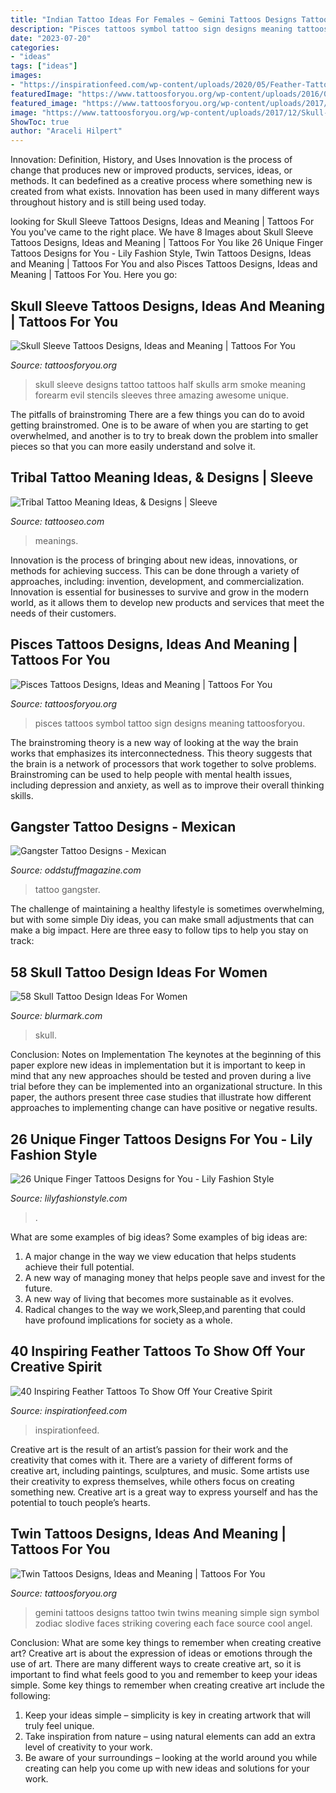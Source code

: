 ```yaml
---
title: "Indian Tattoo Ideas For Females ~ Gemini Tattoos Designs Tattoo Twin Twins Meaning Simple Sign Symbol Zodiac Slodive Faces Striking Covering Each Face Source Cool Angel"
description: "Pisces tattoos symbol tattoo sign designs meaning tattoosforyou"
date: "2023-07-20"
categories:
- "ideas"
tags: ["ideas"]
images:
- "https://inspirationfeed.com/wp-content/uploads/2020/05/Feather-Tattoo-2.jpg"
featuredImage: "https://www.tattoosforyou.org/wp-content/uploads/2016/03/Twins-Tattoos-Designs.jpg"
featured_image: "https://www.tattoosforyou.org/wp-content/uploads/2017/12/Skull-Sleeve-Tattoo-Designs.jpg"
image: "https://www.tattoosforyou.org/wp-content/uploads/2017/12/Skull-Sleeve-Tattoo-Designs.jpg"
ShowToc: true
author: "Araceli Hilpert"
---
```



Innovation: Definition, History, and Uses
Innovation is the process of change that produces new or improved products, services, ideas, or methods. It can bedefined as a creative process where something new is created from what exists. Innovation has been used in many different ways throughout history and is still being used today.

	

		
looking for Skull Sleeve Tattoos Designs, Ideas and Meaning | Tattoos For You you've came to the right place. We have 8 Images about Skull Sleeve Tattoos Designs, Ideas and Meaning | Tattoos For You like 26 Unique Finger Tattoos Designs for You - Lily Fashion Style, Twin Tattoos Designs, Ideas and Meaning | Tattoos For You and also Pisces Tattoos Designs, Ideas and Meaning | Tattoos For You. Here you go:
		
    
## Skull Sleeve Tattoos Designs, Ideas And Meaning | Tattoos For You

<img loading=lazy src="https://www.tattoosforyou.org/wp-content/uploads/2017/12/Skull-Sleeve-Tattoo-Designs.jpg" onerror="this.onerror=null;this.src='https://tse3.mm.bing.net/th?id=OIP.jrvkwyjd8MbDPmd_xmdNjQHaPp&amp;pid=15.1';" alt="Skull Sleeve Tattoos Designs, Ideas and Meaning | Tattoos For You">

_Source: tattoosforyou.org_

>skull sleeve designs tattoo tattoos half skulls arm smoke meaning forearm evil stencils sleeves three amazing awesome unique. 

	

The pitfalls of brainstroming
There are a few things you can do to avoid getting brainstromed. One is to be aware of when you are starting to get overwhelmed, and another is to try to break down the problem into smaller pieces so that you can more easily understand and solve it.

    
## Tribal Tattoo Meaning Ideas, &amp; Designs | Sleeve

<img loading=lazy src="https://www.tattooseo.com/wp-content/uploads/2013/11/Tribal-Tattoo-Meanings-13.jpg" onerror="this.onerror=null;this.src='https://tse2.mm.bing.net/th?id=OIP.2gfyZZjkPRg3fSh3_kRSIwAAAA&amp;pid=15.1';" alt="Tribal Tattoo Meaning Ideas, &amp; Designs | Sleeve">

_Source: tattooseo.com_

>meanings. 

	

Innovation is the process of bringing about new ideas, innovations, or methods for achieving success. This can be done through a variety of approaches, including: invention, development, and commercialization. Innovation is essential for businesses to survive and grow in the modern world, as it allows them to develop new products and services that meet the needs of their customers.

    
## Pisces Tattoos Designs, Ideas And Meaning | Tattoos For You

<img loading=lazy src="https://www.tattoosforyou.org/wp-content/uploads/2013/10/Pisces-Symbol-Tattoos.jpg" onerror="this.onerror=null;this.src='https://tse1.mm.bing.net/th?id=OIP.HZibO7SuET7BBtZY_YCeDwHaJ4&amp;pid=15.1';" alt="Pisces Tattoos Designs, Ideas and Meaning | Tattoos For You">

_Source: tattoosforyou.org_

>pisces tattoos symbol tattoo sign designs meaning tattoosforyou. 

	

The brainstroming theory is a new way of looking at the way the brain works that emphasizes its interconnectedness. This theory suggests that the brain is a network of processors that work together to solve problems. Brainstroming can be used to help people with mental health issues, including depression and anxiety, as well as to improve their overall thinking skills.

    
## Gangster Tattoo Designs - Mexican

<img loading=lazy src="https://oddstuffmagazine.com/wp-content/uploads/2013/09/Mexican-tattoo-designs-7-531x800.jpg" onerror="this.onerror=null;this.src='https://tse2.mm.bing.net/th?id=OIP.AeofST1O_Qt9iX7l5UfeMwHaLK&amp;pid=15.1';" alt="Gangster Tattoo Designs - Mexican">

_Source: oddstuffmagazine.com_

>tattoo gangster. 

	

The challenge of maintaining a healthy lifestyle is sometimes overwhelming, but with some simple Diy ideas, you can make small adjustments that can make a big impact. Here are three easy to follow tips to help you stay on track:

    
## 58 Skull Tattoo Design Ideas For Women

<img loading=lazy src="https://www.blurmark.com/wp-content/uploads/2017/03/Skull-And-Flower-Tattoo-On-Arm.jpg" onerror="this.onerror=null;this.src='https://tse2.mm.bing.net/th?id=OIP.eYwD-JfMOEzlbZxPtFrsYQHaOy&amp;pid=15.1';" alt="58 Skull Tattoo Design Ideas For Women">

_Source: blurmark.com_

>skull. 

	

Conclusion: Notes on Implementation
The keynotes at the beginning of this paper explore new ideas in implementation but it is important to keep in mind that any new approaches should be tested and proven during a live trial before they can be implemented into an organizational structure. In this paper, the authors present three case studies that illustrate how different approaches to implementing change can have positive or negative results.

    
## 26 Unique Finger Tattoos Designs For You - Lily Fashion Style

<img loading=lazy src="https://lilyfashionstyle.com/wp-content/uploads/2020/02/11-21.jpg" onerror="this.onerror=null;this.src='https://tse2.mm.bing.net/th?id=OIP.otWWdZoCar5_4Kcv4gHK6QHaKv&amp;pid=15.1';" alt="26 Unique Finger Tattoos Designs for You - Lily Fashion Style">

_Source: lilyfashionstyle.com_

>. 

	

What are some examples of big ideas?
Some examples of big ideas are: 
1. A major change in the way we view education that helps students achieve their full potential. 
2. A new way of managing money that helps people save and invest for the future. 
3. A new way of living that becomes more sustainable as it evolves. 
4. Radical changes to the way we work,Sleep,and parenting that could have profound implications for society as a whole.

    
## 40 Inspiring Feather Tattoos To Show Off Your Creative Spirit

<img loading=lazy src="https://inspirationfeed.com/wp-content/uploads/2020/05/Feather-Tattoo-2.jpg" onerror="this.onerror=null;this.src='https://tse3.mm.bing.net/th?id=OIP.9nQ8qN7h7k1TrrMvUOgdIwHaKS&amp;pid=15.1';" alt="40 Inspiring Feather Tattoos To Show Off Your Creative Spirit">

_Source: inspirationfeed.com_

>inspirationfeed. 

	

Creative art is the result of an artist’s passion for their work and the creativity that comes with it. There are a variety of different forms of creative art, including paintings, sculptures, and music. Some artists use their creativity to express themselves, while others focus on creating something new. Creative art is a great way to express yourself and has the potential to touch people’s hearts.

    
## Twin Tattoos Designs, Ideas And Meaning | Tattoos For You

<img loading=lazy src="https://www.tattoosforyou.org/wp-content/uploads/2016/03/Twins-Tattoos-Designs.jpg" onerror="this.onerror=null;this.src='https://tse2.mm.bing.net/th?id=OIP.U_lNmfajiio8ImczXeOsaAHaFj&amp;pid=15.1';" alt="Twin Tattoos Designs, Ideas and Meaning | Tattoos For You">

_Source: tattoosforyou.org_

>gemini tattoos designs tattoo twin twins meaning simple sign symbol zodiac slodive faces striking covering each face source cool angel. 

	

Conclusion: What are some key things to remember when creating creative art?
Creative art is about the expression of ideas or emotions through the use of art. There are many different ways to create creative art, so it is important to find what feels good to you and remember to keep your ideas simple. Some key things to remember when creating creative art include the following:
1. Keep your ideas simple – simplicity is key in creating artwork that will truly feel unique.
2. Take inspiration from nature – using natural elements can add an extra level of creativity to your work.
3. Be aware of your surroundings – looking at the world around you while creating can help you come up with new ideas and solutions for your work.

